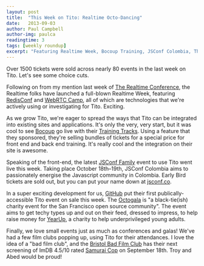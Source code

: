 ```yaml
---
layout: post
title:  "This Week on Tito: Realtime Octo-Dancing"
date:   2013-09-03
author: Paul Campbell
author-img: paulca
readingtime: 3
tags: [weekly roundup]
excerpt: "Featuring Realtime Week, Bocoup Training, JSConf Colombia, The Octogala 2013, and Bristol Bad Film Club"
---
```


Over 1500 tickets were sold across nearly 80 events in the last week on Tito. Let's see some choice cuts.

Following on from my mention last week of [The Realtime Conference](http://2013.realtimeconf.com), the Realtime folks have launched a full-blown Realtime Week, featuring [RedisConf](http://2013.redisconf.com/) and [WebRTC Camp](http://2013.webrtccamp.com/), all of which are technologies that we're actively using or investigating for Tito. Exciting.

As we grow Tito, we're eager to spread the ways that Tito can be integrated into existing sites and applications. It's only the very, very start, but it was cool to see [Bocoup](http://bocoup.com) go live with their [Training Tracks](http://training.bocoup.com/tracks/). Using a feature that they sponsored, they're selling bundles of tickets for a special price for front end and back end training. It's really cool and the integration on their site is awesome.

Speaking of the front-end, the latest [JSConf Family](http://jsconf.com/) event to use Tito went live this week. Taking place October 18th–19th, JSConf Colombia aims to passionately energise the Javascript community in Colombia. Early Bird tickets are sold out, but you can put your name down at [jsconf.co](http://jsconf.co/).

In a super exciting development for us, [GitHub](https://tito.io/github-events/octogala-2013-) put their first publically-accessible Tito event on sale this week. The [Octogala](https://tito.io/github-events/octogala-2013-) is "a black-tie(ish) charity event for the San Francisco open source community". The event aims to get techy types up and out on their feed, dressed to impress, to help raise money for [YearUp](http://www.yearup.org/), a charity to help underprivileged young adults.

Finally, we love small events just as much as conferences and galas! We've had a few film clubs popping up, using Tito for their attendances. I love the idea of a "bad film club", and the [Bristol Bad Film Club](https://tito.io/bristol-bad-film-club/samurai-cop-screening) has their next screening of ImDB 4.5/10 rated [Samurai Cop](http://www.imdb.com/title/tt0130236/) on September 18th. Troy and Abed would be proud!